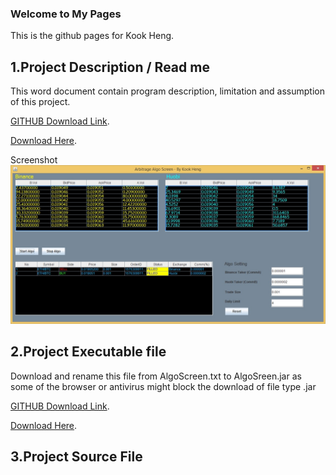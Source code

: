 ### Welcome to My Pages

This is the github pages for Kook Heng.


## 1.Project Description / Read me
This word document contain program description, limitation and assumption of  this project.

[GITHUB Download Link](https://github.com/ursa37/ursa37.github.io/blob/master/Description.docx). 

[Download Here](https://github.com/ursa37/ursa37.github.io/raw/master/Description.docx). 

Screenshot
![Image](https://github.com/ursa37/ursa37.github.io/raw/master/ScreenShot.jpg)



## 2.Project Executable file
Download and rename this file from AlgoScreen.txt to AlgoSreen.jar as some of the browser or antivirus might block the download of  file type .jar

[GITHUB Download Link](https://github.com/ursa37/ursa37.github.io/blob/master/AlgoScreen.txt). 

[Download Here](https://github.com/ursa37/ursa37.github.io/raw/master/AlgoScreen.txt). 


## 3.Project Source File



